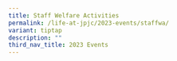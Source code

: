 ```yaml
---
title: Staff Welfare Activities
permalink: /life-at-jpjc/2023-events/staffwa/
variant: tiptap
description: ""
third_nav_title: 2023 Events
---
```

